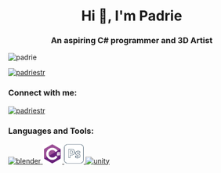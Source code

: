 <h1 align="center">Hi 👋, I'm Padrie</h1>
<h3 align="center">An aspiring C# programmer and 3D Artist</h3>

<p align="left"> <img src="https://komarev.com/ghpvc/?username=padrie&label=Profile%20views&color=0e75b6&style=flat" alt="padrie" /> </p>

<p align="left"> <a href="https://twitter.com/padriestr" target="blank"><img src="https://img.shields.io/twitter/follow/padriestr?logo=twitter&style=for-the-badge" alt="padriestr" /></a> </p>

<h3 align="left">Connect with me:</h3>
<p align="left">
<a href="https://twitter.com/padriestr" target="blank"><img align="center" src="https://raw.githubusercontent.com/rahuldkjain/github-profile-readme-generator/master/src/images/icons/Social/twitter.svg" alt="padriestr" height="30" width="40" /></a>
</p>

<h3 align="left">Languages and Tools:</h3>
<p align="left"> <a href="https://www.blender.org/" target="_blank" rel="noreferrer"> <img src="https://download.blender.org/branding/community/blender_community_badge_white.svg" alt="blender" width="40" height="40"/> </a> <a href="https://www.w3schools.com/cs/" target="_blank" rel="noreferrer"> <img src="https://raw.githubusercontent.com/devicons/devicon/master/icons/csharp/csharp-original.svg" alt="csharp" width="40" height="40"/> </a> <a href="https://www.photoshop.com/en" target="_blank" rel="noreferrer"> <img src="https://raw.githubusercontent.com/devicons/devicon/master/icons/photoshop/photoshop-line.svg" alt="photoshop" width="40" height="40"/> </a> <a href="https://unity.com/" target="_blank" rel="noreferrer"> <img src="https://www.vectorlogo.zone/logos/unity3d/unity3d-icon.svg" alt="unity" width="40" height="40"/> </a> </p>



